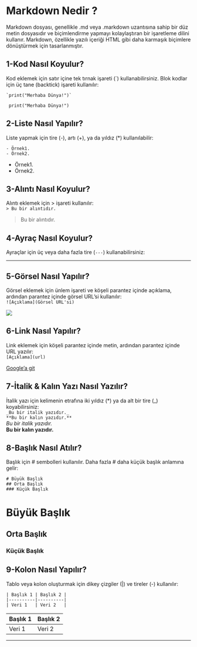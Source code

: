 # Markdown Nedir ?<br/>
Markdown dosyası, genellikle .md veya .markdown uzantısına sahip bir düz metin dosyasıdır ve biçimlendirme yapmayı kolaylaştıran bir işaretleme dilini kullanır. Markdown, özellikle yazılı içeriği HTML gibi daha karmaşık biçimlere dönüştürmek için tasarlanmıştır.

## 1-Kod Nasıl Koyulur?  
Kod eklemek için satır içine tek tırnak işareti (`) kullanabilirsiniz. Blok kodlar için üç tane  (backtick)  işareti kullanılır:  

```
`print("Merhaba Dünya!")`
```

` print("Merhaba Dünya!")`

## 2-Liste Nasıl Yapılır?  
Liste yapmak için tire (-), artı (+), ya da yıldız (*) kullanılabilir:  

 `- Örnek1.`<br/>
 `- Örnek2.`
- Örnek1.  
- Örnek2.  

## 3-Alıntı Nasıl Koyulur?  
Alıntı eklemek için > işareti kullanılır:  
`> Bu bir alıntıdır.`
> Bu bir alıntıdır.  

## 4-Ayraç Nasıl Koyulur?  
Ayraçlar için üç veya daha fazla tire (`---`) kullanabilirsiniz:  

---  

## 5-Görsel Nasıl Yapılır?  
Görsel eklemek için ünlem işareti ve köşeli parantez içinde açıklama, ardından parantez içinde görsel URL’si kullanılır:  
`![Açıklama](Görsel URL'si)`

![](https://private-user-images.githubusercontent.com/130820625/339389576-8a4aedbd-221f-445d-a5f0-85a3aa5b8dfa.png?jwt=eyJhbGciOiJIUzI1NiIsInR5cCI6IkpXVCJ9.eyJpc3MiOiJnaXRodWIuY29tIiwiYXVkIjoicmF3LmdpdGh1YnVzZXJjb250ZW50LmNvbSIsImtleSI6ImtleTUiLCJleHAiOjE3MzYwMTg1MzAsIm5iZiI6MTczNjAxODIzMCwicGF0aCI6Ii8xMzA4MjA2MjUvMzM5Mzg5NTc2LThhNGFlZGJkLTIyMWYtNDQ1ZC1hNWYwLTg1YTNhYTViOGRmYS5wbmc_WC1BbXotQWxnb3JpdGhtPUFXUzQtSE1BQy1TSEEyNTYmWC1BbXotQ3JlZGVudGlhbD1BS0lBVkNPRFlMU0E1M1BRSzRaQSUyRjIwMjUwMTA0JTJGdXMtZWFzdC0xJTJGczMlMkZhd3M0X3JlcXVlc3QmWC1BbXotRGF0ZT0yMDI1MDEwNFQxOTE3MTBaJlgtQW16LUV4cGlyZXM9MzAwJlgtQW16LVNpZ25hdHVyZT0xMDQxODM0ZDA0OGNhYzI2MTI2MjFiM2ZjNmJjMmE1Y2I0ODYwYjMwYzcyZGNlMDM0MDc5MTRlMzYzMzkwNDhiJlgtQW16LVNpZ25lZEhlYWRlcnM9aG9zdCJ9.h-XYIik0zxkp5Sz3YL1GdzvDIJbzqgSl8d0vxM9jusA) 


## 6-Link Nasıl Yapılır?  
Link eklemek için köşeli parantez içinde metin, ardından parantez içinde URL yazılır:  
`[Açıklama](url)`

[Google’a git](https://www.google.com)

## 7-İtalik & Kalın Yazı Nasıl Yazılır?  
İtalik yazı için kelimenin etrafına iki yıldız (*) ya da alt bir tire (_) koyabilirsiniz:  
`_Bu bir italik yazıdır._`<br/>
`**Bu bir kalın yazıdır.**`<br/>
_Bu bir italik yazıdır._<br/>
**Bu bir kalın yazıdır.**

  

## 8-Başlık Nasıl Atılır?  
Başlık için # sembolleri kullanılır. Daha fazla # daha küçük başlık anlamına gelir:  

```
# Büyük Başlık
## Orta Başlık  
### Küçük Başlık
```

# Büyük Başlık  
## Orta Başlık  
### Küçük Başlık  

## 9-Kolon Nasıl Yapılır?  
Tablo veya kolon oluşturmak için dikey çizgiler (|) ve tireler (-) kullanılır:  

```
| Başlık 1 | Başlık 2 |  
|----------|----------|  
| Veri 1   | Veri 2   |
```
| Başlık 1 | Başlık 2 |  
|----------|----------|  
| Veri 1   | Veri 2   |  

---
